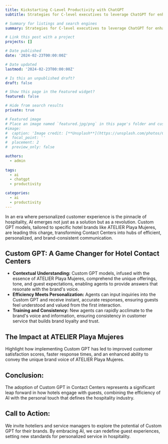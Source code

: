 ```yaml
---
title: Kickstarting C-Level Productivity with ChatGPT
subtitle: Strategies for C-level executives to leverage ChatGPT for enhanced productivity and strategic insights.

# Summary for listings and search engines
summary: Strategies for C-level executives to leverage ChatGPT for enhanced productivity and strategic insights.

# Link this post with a project
projects: []

# Date published
date: '2024-02-23T00:00:00Z'

# Date updated
lastmod: '2024-02-23T00:00:00Z'

# Is this an unpublished draft?
draft: false

# Show this page in the Featured widget?
featured: false

# Hide from search results
private: true

# Featured image
# Place an image named `featured.jpg/png` in this page's folder and customize its options here.
#image:
#  caption: 'Image credit: [**Unsplash**](https://unsplash.com/photos/CpkOjOcXdUY)'
#  focal_point: ''
#  placement: 2
#  preview_only: false

authors:
  - admin
  
tags:
  - ai
  - chatgpt
  - productivity

categories:
  - ai
  - productivity
---
```


In an era where personalized customer experience is the pinnacle of hospitality, AI emerges not just as a solution but as a revolution. Custom GPT models, tailored to specific hotel brands like ATELIER Playa Mujeres, are leading this charge, transforming Contact Centers into hubs of efficient, personalized, and brand-consistent communication.

## Custom GPT: A Game Changer for Hotel Contact Centers
- **Contextual Understanding:** Custom GPT models, infused with the essence of ATELIER Playa Mujeres, comprehend the unique offerings, tone, and guest expectations, enabling agents to provide answers that resonate with the brand's voice.
- **Efficiency Meets Personalization:** Agents can input inquiries into the Custom GPT and receive instant, accurate responses, ensuring guests feel understood and valued from the first interaction.
- **Training and Consistency:** New agents can rapidly acclimate to the brand's voice and information, ensuring consistency in customer service that builds brand loyalty and trust.

## The Impact at ATELIER Playa Mujeres
Highlight how implementing Custom GPT has led to improved customer satisfaction scores, faster response times, and an enhanced ability to convey the unique brand voice of ATELIER Playa Mujeres.

## Conclusion:
The adoption of Custom GPT in Contact Centers represents a significant leap forward in how hotels engage with guests, combining the efficiency of AI with the personal touch that defines the hospitality industry.

## Call to Action:
We invite hoteliers and service managers to explore the potential of Custom GPT for their brands. By embracing AI, we can redefine guest experiences, setting new standards for personalized service in hospitality.
